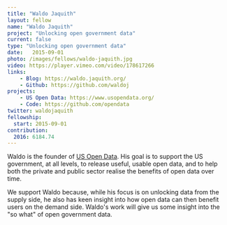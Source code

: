 ```yaml
---
title: "Waldo Jaquith"
layout: fellow
name: "Waldo Jaquith"
project: "Unlocking open government data"
current: false
type: "Unlocking open government data"
date:   2015-09-01
photo: /images/fellows/waldo-jaquith.jpg
video: https://player.vimeo.com/video/178617266
links:
    - Blog: https://waldo.jaquith.org/
    - Github: https://github.com/waldoj
projects:
    - US Open Data: https://www.usopendata.org/
    - Code: https://github.com/opendata
twitter: waldojaquith
fellowship:
  start: 2015-09-01
contribution:
  2016: 6184.74
---
```


Waldo is the founder of [US Open Data](https://www.usopendata.org/). His goal is to support the US government, at all levels, to release useful, usable open data, and to help both the private and public sector realise the benefits of open data over time.

We support Waldo because, while his focus is on unlocking data from the supply side, he also has keen insight into how open data can then benefit users on the demand side. Waldo's work will give us some insight into the "so what" of open government data.
